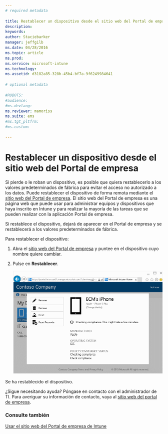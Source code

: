 ```yaml
---
# required metadata

title: Restablecer un dispositivo desde el sitio web del Portal de empresa | Microsoft Intune
description:
keywords:
author: Staciebarker
manager: jeffgilb
ms.date: 04/28/2016
ms.topic: article
ms.prod:
ms.service: microsoft-intune
ms.technology:
ms.assetid: d3182a85-328b-45b4-bf7a-9f6249984641

# optional metadata

#ROBOTS:
#audience:
#ms.devlang:
ms.reviewer: mamoriss
ms.suite: ems
#ms.tgt_pltfrm:
#ms.custom:

---
```



# Restablecer un dispositivo desde el sitio web del Portal de empresa

Si pierde o le roban un dispositivo, es posible que quiera restablecerlo a los valores predeterminados de fábrica para evitar el acceso no autorizado a los datos. Puede restablecer el dispositivo de forma remota mediante el [sitio web del Portal de empresa](http://portal.manage.microsoft.com). El sitio web del Portal de empresa es una página web que puede usar para administrar equipos y dispositivos que haya inscrito en Intune y para realizar la mayoría de las tareas que se pueden realizar con la aplicación Portal de empresa.

Si restablece el dispositivo, dejará de aparecer en el Portal de empresa y se restablecerá a los valores predeterminados de fábrica. 

Para restablecer el dispositivo:

1.  Abra el [sitio web del Portal de empresa](http://portal.manage.microsoft.com) y puntee en el dispositivo cuyo nombre quiere cambiar.

2.  Pulse en **Restablecer**.

    ![restablecer-dispositivo](./media//iwp-1-tap-reset-passcode.png)

Se ha restablecido el dispositivo.

¿Sigue necesitando ayuda? Póngase en contacto con el administrador de TI. Para averiguar su información de contacto, vaya al [sitio web del portal de empresa](http://portal.manage.microsoft.com).

### Consulte también
[Usar el sitio web del Portal de empresa de Intune](using-the-intune-company-portal-website.md)


<!--HONumber=Jun16_HO2-->


